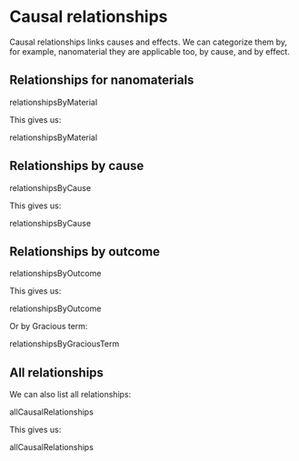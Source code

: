 # Causal relationships

Causal relationships links causes and effects. We can categorize them
by, for example, nanomaterial they are applicable too, by cause, and by effect.

## Relationships for nanomaterials

<sparql>relationshipsByMaterial</sparql>

This gives us:

<out>relationshipsByMaterial</out>

## Relationships by cause

<sparql>relationshipsByCause</sparql>

This gives us:

<out>relationshipsByCause</out>

## Relationships by outcome

<sparql>relationshipsByOutcome</sparql>

This gives us:

<out>relationshipsByOutcome</out>

Or by Gracious term:

<out>relationshipsByGraciousTerm</out>

## All relationships

We can also list all relationships:

<sparql>allCausalRelationships</sparql>

This gives us:

<out limit="10">allCausalRelationships</out>

